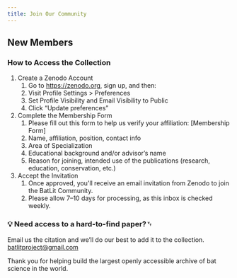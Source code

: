 ```yaml
---
title: Join Our Community
---
```


## New Members

### How to Access the Collection


1. Create a Zenodo Account
    1. Go to https://zenodo.org, sign up, and then:
    1. Visit Profile Settings > Preferences
    1. Set Profile Visibility and Email Visibility to Public
    1. Click “Update preferences”
1. Complete the Membership Form
    1. Please fill out this form to help us verify your affiliation: [Membership Form]
    1. Name, affiliation, position, contact info 
    1. Area of Specialization
    1. Educational background and/or advisor’s name
    1. Reason for joining, intended use of the publications (research, education, conservation, etc.)
1. Accept the Invitation
    1. Once approved, you'll receive an email invitation from Zenodo to join the BatLit Community.
    1. Please allow 7–10 days for processing, as this inbox is checked weekly.

### 💡 Need access to a hard-to-find paper?␋ 

Email us the citation and we’ll do our best to add it to the collection. [batlitproject@gmail.com](mailto:batlitproject@gmail.com)

Thank you for helping build the largest openly accessible archive of bat science in the world.
